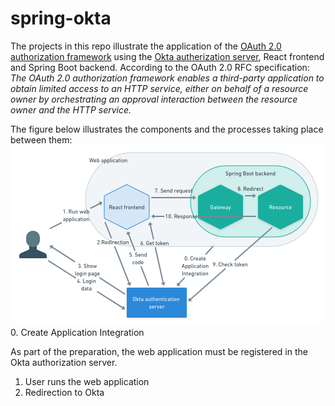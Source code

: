 # spring-okta
The projects in this repo illustrate the application of the [OAuth 2.0 authorization framework](https://www.rfc-editor.org/rfc/rfc6749) using the [Okta autherization server](https://developer.okta.com/docs/concepts/auth-servers/), React frontend and Spring Boot backend.
According to the OAuth 2.0 RFC specification:
*The OAuth 2.0 authorization framework enables a third-party application to obtain limited access to an HTTP service, either on behalf of a resource owner by orchestrating an approval interaction between the resource owner and the HTTP service.*

The figure below illustrates the components and the processes taking place between them:
![This is an image](/doc/okta-oauth.png)
0. Create Application Integration

As part of the preparation, the web application must be registered in the Okta authorization server.

1. User runs the web application
2. Redirection to Okta

